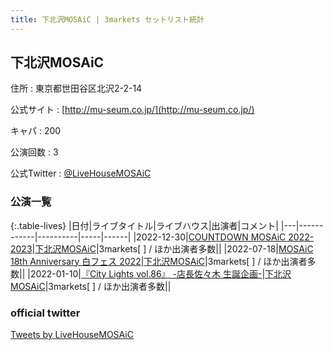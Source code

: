 ```yaml
---
title: 下北沢MOSAiC | 3markets セットリスト統計
---
```

## 下北沢MOSAiC

住所
:    東京都世田谷区北沢2-2-14

公式サイト
:    [http://mu-seum.co.jp/](http://mu-seum.co.jp/)

キャパ
:    200

公演回数
: 3


公式Twitter
: <a href="https://twitter.com/LiveHouseMOSAiC">@LiveHouseMOSAiC</a>


### 公演一覧

{:.table-lives}
|日付|ライブタイトル|ライブハウス|出演者|コメント|
|---|------------|----------|-----|------|
|<span class="nowrap">2022-12-30</span>|[COUNTDOWN MOSAiC 2022-2023](live047.html)|[下北沢MOSAiC](livehouse011.html)|3markets[ ] / ほか出演者多数||
|<span class="nowrap">2022-07-18</span>|[MOSAiC 18th Anniversary 白フェス 2022](live025.html)|[下北沢MOSAiC](livehouse011.html)|3markets[ ] / ほか出演者多数||
|<span class="nowrap">2022-01-10</span>|[『City Lights vol.86』 -店長佐々木 生誕企画-](live038.html)|[下北沢MOSAiC](livehouse011.html)|3markets[ ] / ほか出演者多数||



### official twitter

<a class="twitter-timeline" href="https://twitter.com/LiveHouseMOSAiC?ref_src=twsrc%5Etfw">Tweets by LiveHouseMOSAiC</a> <script async src="https://platform.twitter.com/widgets.js" charset="utf-8"></script>